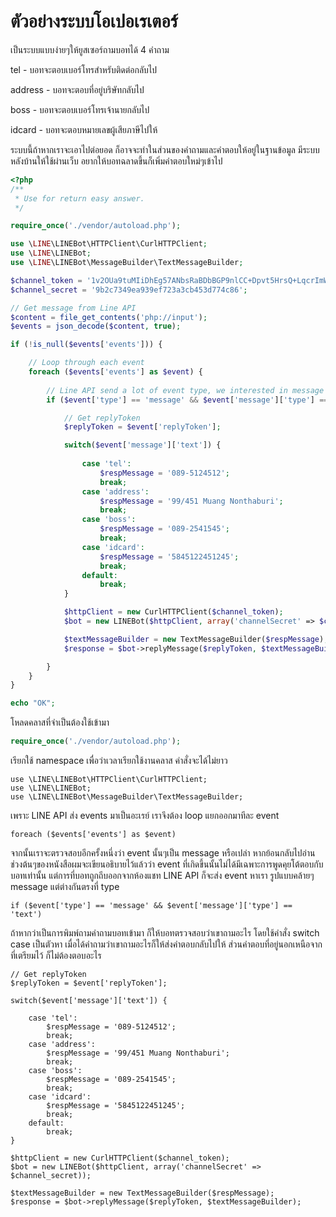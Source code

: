 # ตัวอย่างระบบโอเปอเรเตอร์

เป็นระบบแบบง่ายๆให้ยูสเซอร์ถามบอทได้ 4 คำถาม

tel - บอทจะตอบเบอร์โทรสำหรับติดต่อกลับไป

address - บอทจะตอบที่อยู่บริษัทกลับไป

boss - บอทจะตอบเบอร์โทรเจ้านายกลับไป

idcard - บอทจะตอบหมายเลขผู้เสียภาษีไปให้

ระบบนี้ถ้าหากเราจะเอาไปต่อยอด ก็อาจจะทำในส่วนของคำถามและคำตอบให้อยู่ในฐานข้อมูล มีระบบหลังบ้านให้ใช้ผ่านเว็บ อยากให้บอทฉลาดขึ้นก็เพิ่มคำตอบใหม่ๆเข้าไป



```php
<?php
/**
 * Use for return easy answer.
 */

require_once('./vendor/autoload.php');

use \LINE\LINEBot\HTTPClient\CurlHTTPClient;
use \LINE\LINEBot;
use \LINE\LINEBot\MessageBuilder\TextMessageBuilder;

$channel_token = '1v2OUa9tuMIiDhEg57ANbsRaBDbBGP9nlCC+Dpvt5HrsQ+LqcrImWPUBkH8re/pwqxv56d15kZeMoU/vQ0zuzPFlbhFM7AhRMZwLrSkLdcjbFurwXGOyHLt8MdgzLfAe7r0BsQV5cATlUanW3OgJewdB04t89/1O/w1cDnyilFU=';
$channel_secret = '9b2c7349ea939ef723a3cb453d774c86';

// Get message from Line API
$content = file_get_contents('php://input');
$events = json_decode($content, true);

if (!is_null($events['events'])) {

	// Loop through each event
	foreach ($events['events'] as $event) {
	
		// Line API send a lot of event type, we interested in message only.
		if ($event['type'] == 'message' && $event['message']['type'] == 'text') {

			// Get replyToken
			$replyToken = $event['replyToken'];

			switch($event['message']['text']) {
				
				case 'tel':
					$respMessage = '089-5124512';
					break;
				case 'address':
					$respMessage = '99/451 Muang Nonthaburi';
					break;
				case 'boss':
					$respMessage = '089-2541545';
					break;
				case 'idcard':
					$respMessage = '5845122451245';
					break;
				default:
					break;
			}

			$httpClient = new CurlHTTPClient($channel_token);
			$bot = new LINEBot($httpClient, array('channelSecret' => $channel_secret));

			$textMessageBuilder = new TextMessageBuilder($respMessage);
			$response = $bot->replyMessage($replyToken, $textMessageBuilder);

		}
	}
}

echo "OK";


```



โหลดคลาสที่จำเป็นต้องใช้เข้ามา

```php
require_once('./vendor/autoload.php');
```

เรียกใช้ namespace เพื่อว่าเวลาเรียกใช้งานคลาส คำสั่งจะได้ไม่ยาว

```
use \LINE\LINEBot\HTTPClient\CurlHTTPClient;
use \LINE\LINEBot;
use \LINE\LINEBot\MessageBuilder\TextMessageBuilder;
```

เพราะ LINE API ส่ง events มาเป็นอะเรย์ เราจึงต้อง loop แยกออกมาทีละ event

```
foreach ($events['events'] as $event)
```

จากนั้นเราจะตรวจสอบอีกครั้งหนึ่งว่า event นั้นๆเป็น message หรือเปล่า หากย้อนกลับไปอ่านช่วงต้นๆของหนังสือผมจะเขียนอธิบายไว้แล้วว่า event ที่เกิดขึ้นนั้นไม่ได้มีเฉพาะการพูดคุยโต้ตอบกับบอทเท่านั้น แต่การที่บอทถูกถีบออกจากห้องแชท LINE API ก็จะส่ง event หาเรา รูปแบบคล้ายๆ message แต่ต่างกันตรงที่ type

```
if ($event['type'] == 'message' && $event['message']['type'] == 'text')
```

ถ้าหากว่าเป็นการพิมพ์ถามคำถามบอทเข้ามา ก็ให้บอทตรวจสอบว่าเขาถามอะไร โดยใช้คำสั่ง switch case เป็นตัวหา เมื่อได้คำถามว่าเขาถามอะไรก็ให้ส่งคำตอบกลับไปให้ ส่วนคำตอบที่อยู่นอกเหนือจากที่เตรียมไว้ ก็ไม่ต้องตอบอะไร

```
// Get replyToken
$replyToken = $event['replyToken'];

switch($event['message']['text']) {
	
	case 'tel':
		$respMessage = '089-5124512';
		break;
	case 'address':
		$respMessage = '99/451 Muang Nonthaburi';
		break;
	case 'boss':
		$respMessage = '089-2541545';
		break;
	case 'idcard':
		$respMessage = '5845122451245';
		break;
	default:
		break;
}

$httpClient = new CurlHTTPClient($channel_token);
$bot = new LINEBot($httpClient, array('channelSecret' => $channel_secret));

$textMessageBuilder = new TextMessageBuilder($respMessage);
$response = $bot->replyMessage($replyToken, $textMessageBuilder);
```



























